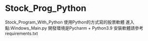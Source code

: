 # Stock_Prog_Python
 Stock_Program_With_Python
使用Python的方式寫的股票軟體
進入點:Windows_Main.py
開發環境是Pycharm + Python3.9
安裝軟體請參考requirements.txt
